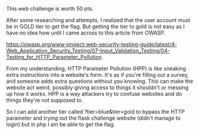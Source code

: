 This web challenge is worth 50 pts. 

After some researching and attempts, I realized that the user account must be in GOLD tier to get the flag. But getting the tier to gold is
not easy as I have no idea how until I came across to this article from OWASP.

https://owasp.org/www-project-web-security-testing-guide/latest/4-Web_Application_Security_Testing/07-Input_Validation_Testing/04-Testing_for_HTTP_Parameter_Pollution

From my understanding, HTTP Parameter Pollution (HPP) is like sneaking extra instructions into a website's form. 
It's as if you're filling out a survey, and someone adds extra questions without you knowing. 
This can make the website act weird, possibly giving access to things it shouldn't or messing up how it works. 
HPP is a way attackers try to confuse websites and do things they're not supposed to.


So I can add another tier called ?tier=blue&tier=gold to bypass the HTTP parameter and trying out the flask challenge website (didn't manage to login) but in php I am be able
to get the flag.  






